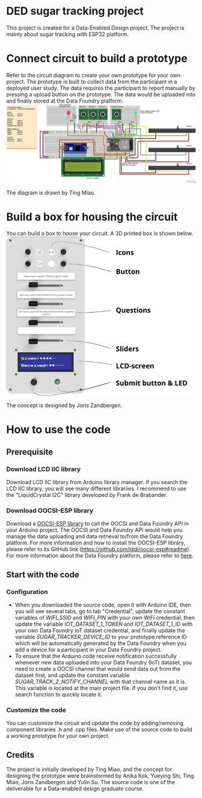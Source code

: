 # DED sugar tracking project
This project is created for a Data-Enabled Design project. The project is mainly about sugar tracking with ESP32 platform.

# Connect circuit to build a prototype
Refer to the circuit diagram to create your own prototype for your own project.
The prototype is built to collect data from the participant in a deployed user study. The data requires the participant to report manually by pressing a upload button on the prototype. The data would be uploaded into and finally stored at the Data Foundry platform.
![circuit diagram](https://github.com/novamartin/DED_sugar_tracking_project/blob/main/doc/DED_prototype_circuit_diagram.png?raw=true)

The diagram is drawn by Ting Miao.

# Build a box for housing the circuit
You can build a box to house your circuit. A 3D printed box is shown below.
![circuit diagram](https://github.com/novamartin/DED_sugar_tracking_project/blob/main/doc/protytpe_UI_concept_small.png?raw=true)

The concept is designed by Joris Zandbergen.

# How to use the code
## Prerequisite
### Download LCD IIC library
Download LCD IIC library from Arduino library manager. If you search the LCD IIC library, you will see many different librariies. I recommend to use the "LiquidCrystal I2C" library developed by Frank de Brabander.

### Download OOCSI-ESP library
Download a [OOCSI-ESP library](https://github.com/iddi/oocsi-esp) to call the OOCSI and Data Foundry API in your Arduino project. The OOCSI and Data Foundry API would help you manage the data uploading and data retrieval to/from the Data Foundry platform. For more information and how to install the OOCSI-ESP library, please refer to its GitHub link (https://github.com/iddi/oocsi-esp#readme). For more information about the Data Foundry platform, please refer to [here](https://data.id.tue.nl/).


## Start with the code
### Configuration
- When you downloaded the source code, open it with Arduino IDE, then you will see several tabs, go to tab "Credential", update the constant variables of *WIFI_SSID* and *WIFI_PIN* with your own WiFi credential, then update the variable *IOT_DATASET_1_TOKEN* and *IOT_DATASET_1_ID* with your own Data Foundry IoT dataset credential, and finally update the variable *SUGAR_TRACKER_DEVICE_ID* to your prototype reference ID which will be automatically generated by the Data Foundry when you add a device for a participant in your Data Foundry project. 
- To ensure that the Arduino code receive notification successfully whenever new data uploaded into your Data Foundry (IoT) dataset, you need to create a OOCSI channel that would send data out from the dataset first, and update the constant variable *SUGAR_TRACK_2_NOTIFY_CHANNEL* with that channel name as it is. This variable is located at the main project file. If you don't find it, use search function to quickly locate it.

### Customize the code
You can customize the circuit and update the code by adding/removing component libraries .h and .cpp files.
Make use of the source code to build a working prototype for your own project.

## Credits
The project is initially developed by Ting Miao, and the concept for designing the prototype were brainstormed by Anika Kok, Yueying Shi, Ting Miao, Joris Zandbergen and Yulin Su. The source code is one of the deliverable for a Data-enabled design graduate course.
